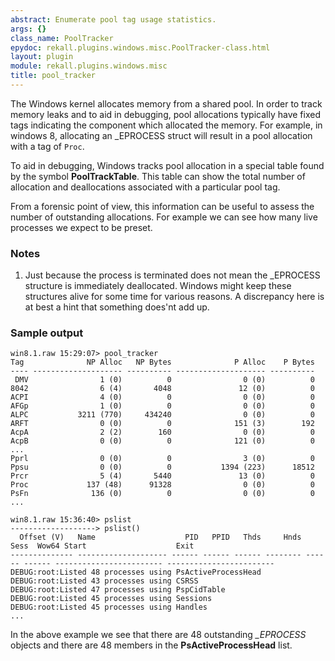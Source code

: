 ```yaml
---
abstract: Enumerate pool tag usage statistics.
args: {}
class_name: PoolTracker
epydoc: rekall.plugins.windows.misc.PoolTracker-class.html
layout: plugin
module: rekall.plugins.windows.misc
title: pool_tracker
---
```


The Windows kernel allocates memory from a shared pool. In order to track memory
leaks and to aid in debugging, pool allocations typically have fixed tags
indicating the component which allocated the memory. For example, in windows 8,
allocating an _EPROCESS struct will result in a pool allocation with a tag of
`Proc`.

To aid in debugging, Windows tracks pool allocation in a special table found by
the symbol **PoolTrackTable**. This table can show the total number of
allocation and deallocations associated with a particular pool tag.

From a forensic point of view, this information can be useful to assess the
number of outstanding allocations. For example we can see how many live
processes we expect to be preset.

### Notes

1. Just because the process is terminated does not mean the _EPROCESS structure
   is immediately deallocated. Windows might keep these structures alive for
   some time for various reasons. A discrepancy here is at best a hint that
   something does'nt add up.

### Sample output

```
win8.1.raw 15:29:07> pool_tracker
Tag              NP Alloc   NP Bytes              P Alloc    P Bytes
---- -------------------- ---------- -------------------- ----------
 DMV                1 (0)          0                0 (0)          0
8042                6 (4)       4048               12 (0)          0
ACPI                4 (0)          0                0 (0)          0
AFGp                1 (0)          0                0 (0)          0
ALPC           3211 (770)     434240                0 (0)          0
ARFT                0 (0)          0              151 (3)        192
AcpA                2 (2)        160                0 (0)          0
AcpB                0 (0)          0              121 (0)          0
...
Pprl                0 (0)          0                3 (0)          0
Ppsu                0 (0)          0           1394 (223)      18512
Prcr                5 (4)       5440               13 (0)          0
Proc             137 (48)      91328                0 (0)          0
PsFn              136 (0)          0                0 (0)          0
...

win8.1.raw 15:36:40> pslist
-------------------> pslist()
  Offset (V)   Name                    PID   PPID   Thds     Hnds   Sess  Wow64 Start                    Exit
-------------- -------------------- ------ ------ ------ -------- ------ ------ ------------------------ ------------------------
DEBUG:root:Listed 48 processes using PsActiveProcessHead
DEBUG:root:Listed 43 processes using CSRSS
DEBUG:root:Listed 47 processes using PspCidTable
DEBUG:root:Listed 45 processes using Sessions
DEBUG:root:Listed 45 processes using Handles
...
```

In the above example we see that there are 48 outstanding *_EPROCESS* objects
and there are 48 members in the **PsActiveProcessHead** list.
